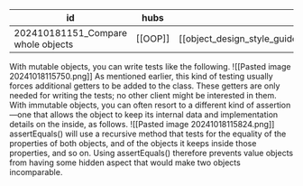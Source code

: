 
| id                                 | hubs    | source                                                     |
| ---------------------------------- | ------- | ---------------------------------------------------------- |
| 202410181151_Compare whole objects | [[OOP]] | [[object_design_style_guide_matthias_noback.pdf#page=142]] |
With mutable objects, you can write tests like the following.
![[Pasted image 20241018115750.png]]
As mentioned earlier, this kind of testing usually forces additional getters to be added to the class. These getters are only needed for writing the tests; no other client might be interested in them.
With immutable objects, you can often resort to a different kind of assertion—one that allows the object to keep its internal data and implementation details on the inside, as follows.
![[Pasted image 20241018115824.png]]
assertEquals() will use a recursive method that tests for the equality of the properties of both objects, and of the objects it keeps inside those properties, and so on.
Using assertEquals() therefore prevents value objects from having some hidden aspect that would make two objects incomparable.